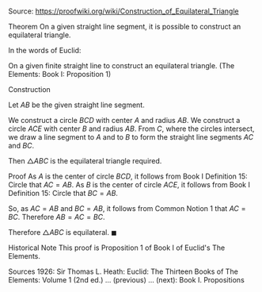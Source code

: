 # 

Source: https://proofwiki.org/wiki/Construction_of_Equilateral_Triangle



Theorem
On a given straight line segment, it is possible to construct an equilateral triangle.

In the words of Euclid:

On a given finite straight line to construct an equilateral triangle.
(The Elements: Book $\text{I}$: Proposition $1$)


Construction

Let $AB$ be the given straight line segment.

We construct a circle $BCD$ with center $A$ and radius $AB$.
We construct a circle $ACE$ with center $B$ and radius $AB$.
From $C$, where the circles intersect, we draw a line segment to $A$ and to $B$ to form the straight line segments $AC$ and $BC$.

Then $\triangle ABC$ is the equilateral triangle required.


Proof
As $A$ is the center of circle $BCD$, it follows from Book $\text{I}$ Definition $15$: Circle that $AC = AB$.
As $B$ is the center of circle $ACE$, it follows from Book $\text{I}$ Definition $15$: Circle that $BC = AB$.

So, as $AC = AB$ and $BC = AB$, it follows from Common Notion $1$ that $AC = BC$.
Therefore $AB = AC = BC$.

Therefore $\triangle ABC$ is equilateral.
$\blacksquare$


Historical Note
This proof is Proposition $1$ of Book $\text{I}$ of Euclid's The Elements.


Sources
1926: Sir Thomas L. Heath: Euclid: The Thirteen Books of The Elements: Volume 1 (2nd ed.) ... (previous) ... (next): Book $\text{I}$. Propositions




